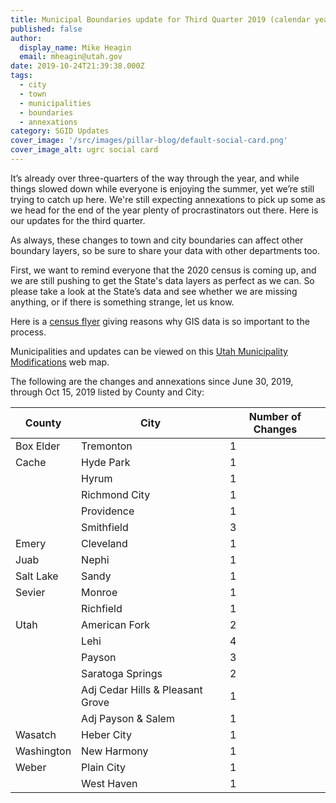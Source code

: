 ```yaml
---
title: Municipal Boundaries update for Third Quarter 2019 (calendar year)
published: false
author:
  display_name: Mike Heagin
  email: mheagin@utah.gov
date: 2019-10-24T21:39:38.000Z
tags:
  - city
  - town
  - municipalities
  - boundaries
  - annexations
category: SGID Updates
cover_image: '/src/images/pillar-blog/default-social-card.png'
cover_image_alt: ugrc social card
---
```


It’s already over three-quarters of the way through the year, and while things slowed down while everyone is enjoying the summer, yet we’re still trying to catch up here. We're still expecting annexations to pick up some as we head for the end of the year plenty of procrastinators out there. Here is our updates for the third quarter.

As always, these changes to town and city boundaries can affect other boundary layers, so be sure to share your data with other departments too.

First, we want to remind everyone that the 2020 census is coming up, and we are still pushing to get the State's data layers as perfect as we can. So please take a look at the State’s data and see whether we are missing anything, or if there is something strange, let us know.

Here is a [census flyer](https://www2.census.gov/geo/pdfs/partnerships/GEO_Program_Flyer.pdf) giving reasons why GIS data is so important to the process.

Municipalities and updates can be viewed on this [Utah Municipality Modifications](https://www.arcgis.com/home/webmap/viewer.html?webmap=c5ab7e0fcd514f1a9db6b8dad55bba63) web map.

The following are the changes and annexations since June 30, 2019, through Oct 15, 2019 listed by County and City:

| County     | City                             | Number of Changes |
| ---------- | -------------------------------- | ----------------- |
| Box Elder  | Tremonton                        | 1                 |
| Cache      | Hyde Park                        | 1                 |
|            | Hyrum                            | 1                 |
|            | Richmond City                    | 1                 |
|            | Providence                       | 1                 |
|            | Smithfield                       | 3                 |
| Emery      | Cleveland                        | 1                 |
| Juab       | Nephi                            | 1                 |
| Salt Lake  | Sandy                            | 1                 |
| Sevier     | Monroe                           | 1                 |
|            | Richfield                        | 1                 |
| Utah       | American Fork                    | 2                 |
|            | Lehi                             | 4                 |
|            | Payson                           | 3                 |
|            | Saratoga Springs                 | 2                 |
|            | Adj Cedar Hills & Pleasant Grove | 1                 |
|            | Adj Payson & Salem               | 1                 |
| Wasatch    | Heber City                       | 1                 |
| Washington | New Harmony                      | 1                 |
| Weber      | Plain City                       | 1                 |
|            | West Haven                       | 1                 |
